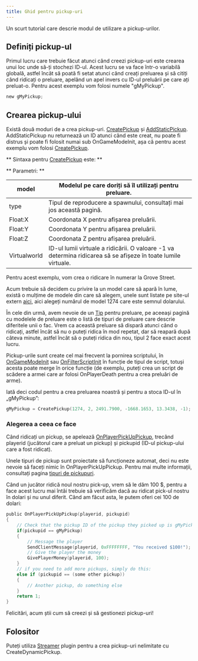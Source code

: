 ```yaml
---
title: Ghid pentru pickup-uri
---
```


Un scurt tutorial care descrie modul de utilizare a pickup-urilor.

## Definiți pickup-ul

Primul lucru care trebuie făcut atunci când creezi pickup-uri este crearea unui loc unde să-ți stochezi ID-ul. Acest lucru se va face într-o variabilă globală, astfel încât să poată fi setat atunci când creați preluarea și să citiți când ridicați o preluare, apelând un apel invers cu ID-ul preluării pe care ați preluat-o. Pentru acest exemplu vom folosi numele "gMyPickup".

```c
new gMyPickup;
```

## Crearea pickup-ului

Există două moduri de a crea pickup-uri. [CreatePickup](../scripting/functions/CreatePickup) și [AddStaticPickup](../scripting/functions/AddStaticPickup). AddStaticPickup nu returnează un ID atunci când este creat, nu poate fi distrus și poate fi folosit numai sub OnGameModeInit, așa că pentru acest exemplu vom folosi [CreatePickup](../scripting/functions/CreatePickup).

** Sintaxa pentru [CreatePickup](../scripting/functions/CreatePickup) este: **

** Parametri: **

| model        | Modelul pe care doriți să îl utilizați pentru preluare.                                                       |
| ------------ | ------------------------------------------------------------------------------------------------------------- |
| type         | Tipul de reproducere a spawnului, consultați mai jos această pagină.                                          |
| Float:X      | Coordonata X pentru afișarea preluării.                                                                       |
| Float:Y      | Coordonata Y pentru afișarea preluării.                                                                       |
| Float:Z      | Coordonata Z pentru afișarea preluării.                                                                       |
| Virtualworld | ID-ul lumii virtuale a ridicării. O valoare -1 va determina ridicarea să se afișeze în toate lumile virtuale. |

Pentru acest exemplu, vom crea o ridicare în numerar la Grove Street.

Acum trebuie să decidem cu privire la un model care să apară în lume, există o mulțime de modele din care să alegem, unele sunt listate pe site-ul extern [aici](https://dev.prineside.com/en/gtasa_samp_model_id), aici alegeți numărul de model 1274 care este semnul dolarului.

În cele din urmă, avem nevoie de un [Tip](../scripting/resources/pickuptypes) pentru preluare, pe aceeași pagină cu modelele de preluare este o listă de tipuri de preluare care descrie diferitele unii o fac. Vrem ca această preluare să dispară atunci când o ridicați, astfel încât să nu o puteți ridica în mod repetat, dar să reapară după câteva minute, astfel încât să o puteți ridica din nou, tipul 2 face exact acest lucru.

Pickup-urile sunt create cel mai frecvent la pornirea scriptului, în [OnGameModeInit](../scripting/callbacks/OnGameModeInit) sau [OnFilterScriptInit](../scripting/callbacks/OnFilterScriptInit) în funcție de tipul de script, totuși acesta poate merge în orice funcție (de exemplu, puteți crea un script de scădere a armei care ar folosi OnPlayerDeath pentru a crea preluări de arme).

Iată deci codul pentru a crea preluarea noastră și pentru a stoca ID-ul în „gMyPickup”:

```c
gMyPickup = CreatePickup(1274, 2, 2491.7900, -1668.1653, 13.3438, -1);
```

### Alegerea a ceea ce face

Când ridicați un pickup, se apelează [OnPlayerPickUpPickup](../scripting/callbacks/OnPlayerPickUpPickup), trecând playerid (jucătorul care a preluat un pickup) și pickupid (ID-ul pickup-ului care a fost ridicat).

Unele tipuri de pickup sunt proiectate să funcționeze automat, deci nu este nevoie să faceți nimic în OnPlayerPickUpPickup. Pentru mai multe informații, consultați pagina [tipuri de pickupuri](../scripting/resources/pickuptypes).

Când un jucător ridică noul nostru pick-up, vrem să le dăm 100 \$, pentru a face acest lucru mai întâi trebuie să verificăm dacă au ridicat pick-ul nostru în dolari și nu unul diferit. Când am făcut asta, le putem oferi cei 100 de dolari:

```c
public OnPlayerPickUpPickup(playerid, pickupid)
{
    // Check that the pickup ID of the pickup they picked up is gMyPickup
    if(pickupid == gMyPickup)
    {
        // Message the player
        SendClientMessage(playerid, 0xFFFFFFFF, "You received $100!");
        // Give the player the money
        GivePlayerMoney(playerid, 100);
    }
    // if you need to add more pickups, simply do this:
    else if (pickupid == (some other pickup))
    {
        // Another pickup, do something else
    }
    return 1;
}
```

Felicitări, acum știi cum să creezi și să gestionezi pickup-uri!

## Folositor

Puteți utiliza [Streamer](https://github.com/samp-incognito/samp-streamer-plugin) plugin pentru a crea pickup-uri nelimitate cu CreateDynamicPickup.
